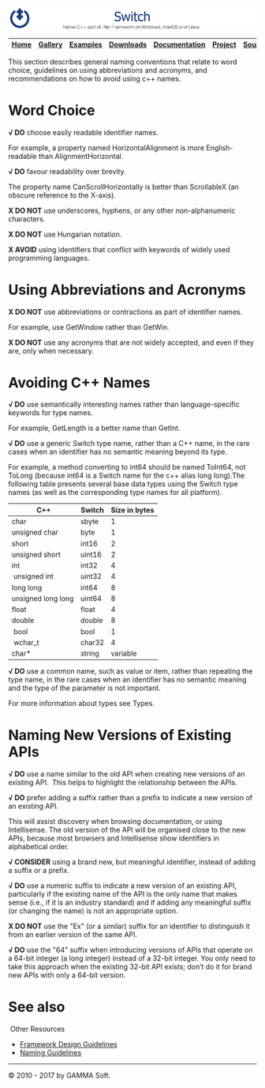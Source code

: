 ![Switch Header](Pictures/SwitchNativeC++port.png)

| [Home](Home.md) | [Gallery](Gallery.md) | [Examples](Examples.md) | [Downloads](Downloads.md) | [Documentation](Documentation.md) | [Project](https://sourceforge.net/projects/switchpro) | [Source](https://github.com/gammasoft71/switch) | [License](License.md) | [Contact](Contact.md) | [GAMMA Soft](https://gammasoft71.wixsite.com/gammasoft) |
|-----------------|-----------------------|-------------------------|-------------------------|-----------------------------------|-------------------------------------------------------|-------------------------------------------------|-----------------------|-----------------------|---------------------------------------------------------|

This section describes general naming conventions that relate to word choice, guidelines on using abbreviations and acronyms, and recommendations on how to avoid using c++ names.
 
# Word Choice
 
**√ DO** choose easily readable identifier names.
 
For example, a property named HorizontalAlignment is more English-readable than AlignmentHorizontal.
 
**√ DO** favour readability over brevity.
 
The property name CanScrollHorizontally is better than ScrollableX (an obscure reference to the X-axis).
 
**X DO NOT** use underscores, hyphens, or any other non-alphanumeric characters.
 
**X DO NOT** use Hungarian notation.
 
**X AVOID** using identifiers that conflict with keywords of widely used programming languages.
 
# Using Abbreviations and Acronyms
 
**X DO NOT** use abbreviations or contractions as part of identifier names.
 
For example, use GetWindow rather than GetWin.
 
**X DO NOT** use any acronyms that are not widely accepted, and even if they are, only when necessary.
 
# Avoiding C++ Names
 
**√ DO** use semantically interesting names rather than language-specific keywords for type names.
 
For example, GetLength is a better name than GetInt.
 
**√ DO** use a generic Switch type name, rather than a C++ name, in the rare cases when an identifier has no semantic meaning beyond its type.
 
For example, a method converting to int64 should be named ToInt64, not ToLong (because int64 is a Switch name for the c++ alias long long).
​
The following table presents several base data types using the Switch type names (as well as the corresponding type names for all platform).

| ​C++                | Switch | Size in bytes |
|--------------------|--------|---------------|
| char               | sbyte  | 1             |
| unsigned char      | byte   | 1             |
| short              | int16  | 2             |
| unsigned short     | uint16 | 2             |
| int                | int32  | 4             |
| unsigned int       | uint32 | 4             |
|long long           | int64  | 8             |
| unsigned long long | uint64 | 8             |
| float              | float  | 4             |
| double             | double | 8             |
| bool               | bool   | 1             |
| wchar_t            | char32 | 4             |
| char*              | string | variable      |

**√ DO** use a common name, such as value or item, rather than repeating the type name, in the rare cases when an identifier has no semantic meaning and the type of the parameter is not important.

​For more information about types see Types.
​
# ​Naming New Versions of Existing APIs

**√ DO** use a name similar to the old API when creating new versions of an existing API.
​
This helps to highlight the relationship between the APIs.

**√ DO** prefer adding a suffix rather than a prefix to indicate a new version of an existing API.

This will assist discovery when browsing documentation, or using Intellisense. The old version of the API will be organised close to the new APIs, because most browsers and Intellisense show identifiers in alphabetical order.

**√ CONSIDER** using a brand new, but meaningful identifier, instead of adding a suffix or a prefix.

**√ DO** use a numeric suffix to indicate a new version of an existing API, particularly if the existing name of the API is the only name that makes sense (i.e., if it is an industry standard) and if adding any meaningful suffix (or changing the name) is not an appropriate option.

**X DO NOT** use the "Ex" (or a similar) suffix for an identifier to distinguish it from an earlier version of the same API.

**√ DO** use the "64" suffix when introducing versions of APIs that operate on a 64-bit integer (a long integer) instead of a 32-bit integer. You only need to take this approach when the existing 32-bit API exists; don’t do it for brand new APIs with only a 64-bit version.
​
# See also
​
Other Resources

* [Framework Design Guidelines](FrameworkDesignGuidelines.md)
* [Naming Guidelines](NamingGuidelines.md)

______________________________________________________________________________________________

© 2010 - 2017 by GAMMA Soft.
